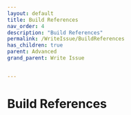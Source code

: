 ```yaml
---
layout: default
title: Build References
nav_order: 4
description: "Build References"
permalink: /WriteIssue/BuildReferences
has_children: true
parent: Advanced
grand_parent: Write Issue


---
```


# Build References
 